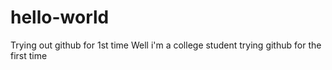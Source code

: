 # hello-world
Trying out github for 1st time
Well i'm a college student trying github for the first time
